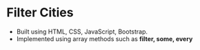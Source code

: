 # Filter Cities

- Built using HTML, CSS, JavaScript, Bootstrap.
- Implemented using array methods such as **filter, some, every**  
